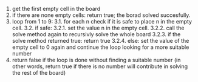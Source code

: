 1. get the first empty cell in the board
2. if there are none empty cells:	return true; the borad solved succesfully.
3. loop from 1 to 9:
	3.1. for each n check if it is safe to place n in the empty cell.
	3.2. if safe:
		3.2.1. set the value n in the empty cell.
		3.2.2. call the solve method again to recursivly solve the whole board
		3.2.3. if the solve method returned true: return true
		3.2.4. else: set the value of the empty cell to 0 again and continue the loop looking for a more suitable number
4. return false if the loop is done without finding a suitable number (in other words, return true if there is no number will contribute in solving the rest of the board)				
